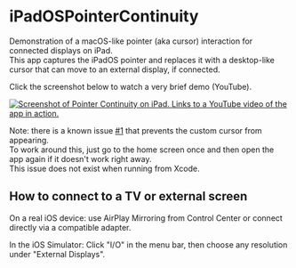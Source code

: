 # iPadOSPointerContinuity
Demonstration of a macOS-like pointer (aka cursor) interaction for connected displays on iPad.  
This app captures the iPadOS pointer and replaces it with a desktop-like cursor that can move to an external display, if connected. 

Click the screenshot below to watch a very brief demo (YouTube).

[![Screenshot of Pointer Continuity on iPad. Links to a YouTube video of the app in action.](https://user-images.githubusercontent.com/12073163/117293476-b5d36680-ae71-11eb-82b4-2da55b71bc05.jpg)](http://www.youtube.com/watch?v=TZD8NU5ZJbI "")

Note: there is a known issue [#1](https://github.com/conath/iPadOSPointerContinuity/issues/1) that prevents the custom cursor from appearing.  
To work around this, just go to the home screen once and then open the app again if it doesn't work right away.  
This issue does not exist when running from Xcode.

## How to connect to a TV or external screen

On a real iOS device: use AirPlay Mirroring from Control Center or connect directly via a compatible adapter.

In the iOS Simulator: Click "I/O" in the menu bar, then choose any resolution under "External Displays".


